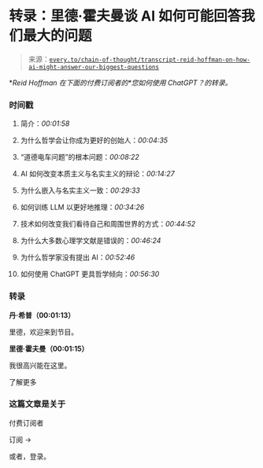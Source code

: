 <!--yml

类别：COT 专栏

日期：2024-05-08 11:02:53

-->

# 转录：里德·霍夫曼谈 AI 如何可能回答我们最大的问题

> 来源：[`every.to/chain-of-thought/transcript-reid-hoffman-on-how-ai-might-answer-our-biggest-questions`](https://every.to/chain-of-thought/transcript-reid-hoffman-on-how-ai-might-answer-our-biggest-questions)

**Reid Hoffman 在下面的付费订阅者的*您如何使用 ChatGPT？*的转录。**

### 时间戳

1.  简介：*00:01:58*

1.  为什么哲学会让你成为更好的创始人：*00:04:35*

1.  “道德电车问题”的根本问题：*00:08:22*

1.  AI 如何改变本质主义与名实主义的辩论：*00:14:27*

1.  为什么嵌入与名实主义一致：*00:29:33*

1.  如何训练 LLM 以更好地推理：*00:34:26*

1.  技术如何改变我们看待自己和周围世界的方式：*00:44:52*

1.  为什么大多数心理学文献是错误的：*00:46:24*

1.  为什么哲学家没有提出 AI：*00:52:46*

1.  如何使用 ChatGPT 更具哲学倾向：*00:56:30*

### 转录

**丹·希普（00:01:13）**

里德，欢迎来到节目。

**里德·霍夫曼（00:01:15）**

我很高兴能在这里。

了解更多

### 这篇文章是关于

付费订阅者

订阅 →

或者，登录。
